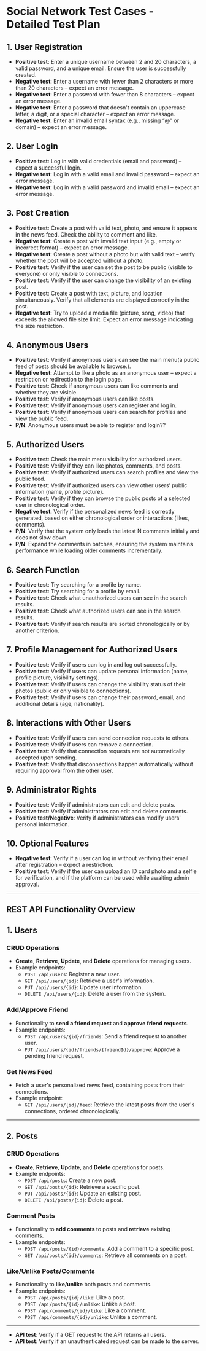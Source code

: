 # Social Network Test Cases - Detailed Test Plan

## 1. User Registration

- **Positive test**: Enter a unique username between 2 and 20 characters, a valid password, and a unique email. Ensure the user is successfully created.  
- **Negative test**: Enter a username with fewer than 2 characters or more than 20 characters – expect an error message.
- **Negative test**: Enter a password with fewer than 8 characters – expect an error message. 
- **Negative test**: Enter a password that doesn't contain an uppercase letter, a digit, or a special character – expect an error message.  
- **Negative test**: Enter an invalid email syntax (e.g., missing “@” or domain) – expect an error message.

## 2. User Login

- **Positive test**: Log in with valid credentials (email and password) – expect a successful login.  
- **Negative test**: Log in with a valid email and invalid password – expect an error message.  
- **Negative test**: Log in with a valid password and invalid email – expect an error message.

## 3. Post Creation

- **Positive test**: Create a post with valid text, photo, and ensure it appears in the news feed. Check the ability to comment and like.  
- **Negative test**: Create a post with invalid text input (e.g., empty or incorrect format) – expect an error message.  
- **Negative test**: Create a post without a photo but with valid text – verify whether the post will be accepted without a photo.  
- **Positive test**: Verify if the user can set the post to be public (visible to everyone) or only visible to connections.  
- **Positive test**: Verify if the user can change the visibility of an existing post.
- **Positive test**: Create a post with text, picture, and location simultaneously. Verify that all elements are displayed correctly in the post.
- **Negative test**: Try to upload a media file (picture, song, video) that exceeds the allowed file size limit. Expect an error message indicating the size restriction.

## 4. Anonymous Users

- **Positive test**: Verify if anonymous users can see the main menu(а public feed of posts should be available to browse.).  
- **Negative test**: Attempt to like a photo as an anonymous user – expect a restriction or redirection to the login page.  
- **Positive test**: Check if anonymous users can like comments and whether they are visible.  
- **Positive test**: Verify if anonymous users can like posts.  
- **Positive test**: Verify if anonymous users can register and log in.  
- **Positive test**: Verify if anonymous users can search for profiles and view the public feed.
- **P/N**: Anonymous users must be able to register and login??

## 5. Authorized Users

- **Positive test**: Check the main menu visibility for authorized users.  
- **Positive test**: Verify if they can like photos, comments, and posts.  
- **Positive test**: Verify if authorized users can search profiles and view the public feed.  
- **Positive test**: Verify if authorized users can view other users’ public information (name, profile picture).  
- **Positive test**: Verify if they can browse the public posts of a selected user in chronological order.  
- **Negative test**: Verify if the personalized news feed is correctly generated, based on either chronological order or interactions (likes, comments).
- **P/N**: Verify that the system only loads the latest N comments initially and does not slow down.
- **P/N**: Expand the comments in batches, ensuring the system maintains performance while loading older comments incrementally.

## 6. Search Function

- **Positive test**: Try searching for a profile by name.  
- **Positive test**: Try searching for a profile by email.  
- **Positive test**: Check what unauthorized users can see in the search results.  
- **Positive test**: Check what authorized users can see in the search results.  
- **Positive test**: Verify if search results are sorted chronologically or by another criterion.

## 7. Profile Management for Authorized Users

- **Positive test**: Verify if users can log in and log out successfully.  
- **Positive test**: Verify if users can update personal information (name, profile picture, visibility settings).  
- **Positive test**: Verify if users can change the visibility status of their photos (public or only visible to connections).  
- **Positive test**: Verify if users can change their password, email, and additional details (age, nationality).

## 8. Interactions with Other Users

- **Positive test**: Verify if users can send connection requests to others.  
- **Positive test**: Verify if users can remove a connection.  
- **Positive test**: Verify that connection requests are not automatically accepted upon sending.  
- **Positive test**: Verify that disconnections happen automatically without requiring approval from the other user.

## 9. Administrator Rights

- **Positive test**: Verify if administrators can edit and delete posts.  
- **Positive test**: Verify if administrators can edit and delete comments.  
- **Positive test/Negative**: Verify if administrators can modify users' personal information.

## 10. Optional Features

- **Negative test**: Verify if a user can log in without verifying their email after registration – expect a restriction.  
- **Positive test**: Verify if the user can upload an ID card photo and a selfie for verification, and if the platform can be used while awaiting admin approval.

---

## REST API Functionality Overview

## 1. Users

###  CRUD Operations
- **Create**, **Retrieve**, **Update**, and **Delete** operations for managing users.
- Example endpoints:
  - `POST /api/users`: Register a new user.
  - `GET /api/users/{id}`: Retrieve a user's information.
  - `PUT /api/users/{id}`: Update user information.
  - `DELETE /api/users/{id}`: Delete a user from the system.

###  Add/Approve Friend 
- Functionality to **send a friend request** and **approve friend requests**.
- Example endpoints:
  - `POST /api/users/{id}/friends`: Send a friend request to another user.
  - `PUT /api/users/{id}/friends/{friendId}/approve`: Approve a pending friend request.

###  Get News Feed 
- Fetch a user's personalized news feed, containing posts from their connections.
- Example endpoint:
  - `GET /api/users/{id}/feed`: Retrieve the latest posts from the user's connections, ordered chronologically.

---

## 2. Posts

###  CRUD Operations 
- **Create**, **Retrieve**, **Update**, and **Delete** operations for posts.
- Example endpoints:
  - `POST /api/posts`: Create a new post.
  - `GET /api/posts/{id}`: Retrieve a specific post.
  - `PUT /api/posts/{id}`: Update an existing post.
  - `DELETE /api/posts/{id}`: Delete a post.

###  Comment Posts 
- Functionality to **add comments** to posts and **retrieve** existing comments.
- Example endpoints:
  - `POST /api/posts/{id}/comments`: Add a comment to a specific post.
  - `GET /api/posts/{id}/comments`: Retrieve all comments on a post.

###  Like/Unlike Posts/Comments 
- Functionality to **like/unlike** both posts and comments.
- Example endpoints:
  - `POST /api/posts/{id}/like`: Like a post.
  - `POST /api/posts/{id}/unlike`: Unlike a post.
  - `POST /api/comments/{id}/like`: Like a comment.
  - `POST /api/comments/{id}/unlike`: Unlike a comment.

---

- **API test**: Verify if a GET request to the API returns all users.  
- **API test**: Verify if an unauthenticated request can be made to the server.
